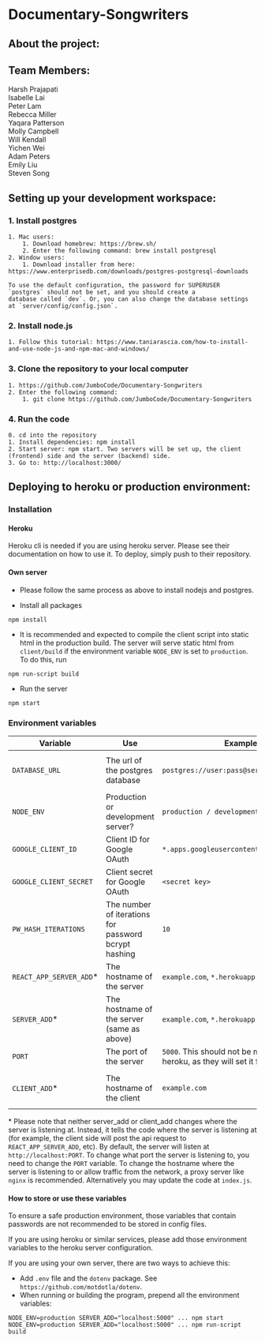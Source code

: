 # Documentary-Songwriters

## About the project: ##

## Team Members: ##
Harsh Prajapati  
Isabelle Lai  
Peter Lam  
Rebecca Miller  
Yaqara Patterson  
Molly Campbell  
Will Kendall  
Yichen Wei  
Adam Peters  
Emily Liu  
Steven Song

## Setting up your development workspace: ##
### 1. Install postgres ###
    1. Mac users:
        1. Download homebrew: https://brew.sh/
        2. Enter the following command: brew install postgresql
    2. Window users:
        1. Download installer from here: https://www.enterprisedb.com/downloads/postgres-postgresql-downloads

    To use the default configuration, the password for SUPERUSER `postgres` should not be set, and you should create a 
    database called `dev`. Or, you can also change the database settings at `server/config/config.json`.
### 2. Install node.js ###
    1. Follow this tutorial: https://www.taniarascia.com/how-to-install-and-use-node-js-and-npm-mac-and-windows/
### 3. Clone the repository to your local computer ###
    1. https://github.com/JumboCode/Documentary-Songwriters
    2. Enter the following command: 
        1. git clone https://github.com/JumboCode/Documentary-Songwriters
### 4. Run the code ###
    0. cd into the repository
    1. Install dependencies: npm install
    2. Start server: npm start. Two servers will be set up, the client (frontend) side and the server (backend) side.
    3. Go to: http://localhost:3000/


## Deploying to heroku or production environment: ##
### Installation ###
#### Heroku
Heroku cli is needed if you are using heroku server. Please see their documentation on how to use it. To deploy, 
simply push to their repository.

#### Own server
- Please follow the same process as above to install nodejs and postgres.

- Install all packages
```
npm install
```

- It is recommended and expected to compile the client script into static html in the production build.
The server will serve static html from `client/build` if the environment variable `NODE_ENV` is set to `production`.
To do this, run

```
npm run-script build
```

- Run the server
```
npm start
```

### Environment variables ###
| Variable                | Use                                                  | Example                                                                         | Default Value                                        |
|-------------------------|------------------------------------------------------|---------------------------------------------------------------------------------|------------------------------------------------------|
| `DATABASE_URL`          | The url of the postgres database                     | `postgres://user:pass@server:5432/dbname`                                       | <from `config.json` based on `NODE_ENV`>             |
| `NODE_ENV`              | Production or development server?                    | `production / development / test`                                               | `development`                                        |
| `GOOGLE_CLIENT_ID`      | Client ID for Google OAuth                           | `*.apps.googleusercontent.com`                                                  | `undefined`                                          |
| `GOOGLE_CLIENT_SECRET`  | Client secret for Google OAuth                       | `<secret key>`                                                                  | `undefined`                                          |
| `PW_HASH_ITERATIONS`    | The number of iterations for password bcrypt hashing | `10`                                                                            | `10`                                                 |
| `REACT_APP_SERVER_ADD`* | The hostname of the server                           | `example.com`, `*.herokuapp.com`                                                | `localhost:5000`                                     |
| `SERVER_ADD`*           | The hostname of the server (same as above)           | `example.com`, `*.herokuapp.com`                                                | `localhost:5000`                                     |
| `PORT`                  | The port of the server                               | `5000`. This should not be manually set on heroku, as they will set it for you. | `5000`                                               |
| `CLIENT_ADD`*           | The hostname of the client                           | `example.com`                                                                   | `SERVER_ADD` if it's set, otherwise `localhost:3000` |

\* Please note that neither server_add or client_add changes where the server is listening at. 
Instead, it tells the code where the server is listening at (for example, the client side will post the api request to `REACT_APP_SERVER_ADD`, etc). 
By default, the server will listen at `http://localhost:PORT`. To change what port the server is listening to, you need to change the `PORT` variable. To change the hostname where the server is listening to or allow traffic from the network, a proxy server like `nginx` is recommended. Alternatively you may update the code at `index.js`.

#### How to store or use these variables
To ensure a safe production environment, those variables that contain passwords are not recommended to be stored in config files. 

If you are using heroku or similar services, please add those environment variables to the heroku server configuration.

If you are using your own server, there are two ways to achieve this:
- Add `.env` file and the `dotenv` package. See `https://github.com/motdotla/dotenv`.
- When running or building the program, prepend all the environment variables:
```
NODE_ENV=production SERVER_ADD="localhost:5000" ... npm start
NODE_ENV=production SERVER_ADD="localhost:5000" ... npm run-script build
```
